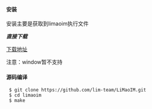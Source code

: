 
#### 安装

安装主要是获取到limaoim执行文件

***直接下载***

[下载地址](https://github.com/lim-team/LiMaoIM/releases)


注意：window暂不支持

#### 源码编译

```
 $ git clone https://github.com/lim-team/LiMaoIM.git
 $ cd limaoim
 $ make
```